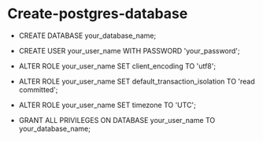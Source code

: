 # Create-postgres-database

- CREATE DATABASE your_database_name;

- CREATE USER your_user_name WITH PASSWORD 'your_password';

- ALTER ROLE your_user_name  SET client_encoding TO 'utf8';

- ALTER ROLE your_user_name SET default_transaction_isolation TO 'read committed';

- ALTER ROLE your_user_name  SET timezone TO 'UTC';

- GRANT ALL PRIVILEGES ON DATABASE your_user_name TO your_database_name;
